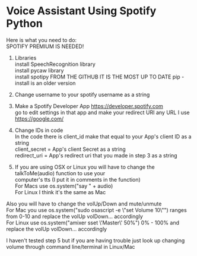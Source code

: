 # Voice Assistant Using Spotify Python

Here is what you need to do:  
SPOTIFY PREMIUM IS NEEDED!  
1. Libraries  
install SpeechRecognition library  
install pycaw library  
install spotipy FROM THE GITHUB IT IS THE MOST UP TO DATE pip -install is an older version  
  
2. Change username to your spotify username as a string  
  
3. Make a Spotify Developer App https://developer.spotify.com  
go to edit settings in that app and make your redirect URI any URL I use https://google.com/  
  
4. Change IDs in code  
In the code there is client_id make that equal to your App's client ID as a string  
client_secret = App's client Secret as a string  
redirect_uri = App's redirect uri that you made in step 3 as a string  
  
5. If you are using OSX or Linux you will have to change the talkToMe(audio) function to use your  
computer's tts (I put it in comments in the function)  
For Macs use os.system("say " + audio)  
For Linux I think it's the same as Mac  
  
Also you will have to change the volUp/Down and mute/unmute  
For Mac you use os.system("sudo osascript -e \\"set Volume 10\\"") ranges from 0-10 and replace the volUp volDown... accordingly  
For Linux use os.system("amixer sset \\'Master\\' 50%") 0% - 100% and replace the volUp volDown... accordingly  
  
I haven't tested step 5 but if you are having trouble just look up changing volume through command line/terminal in Linux/Mac  